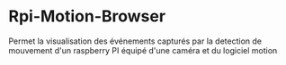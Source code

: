 Rpi-Motion-Browser
==================

Permet la visualisation des événements capturés par la detection de mouvement d'un raspberry PI équipé d'une caméra et du logiciel motion
